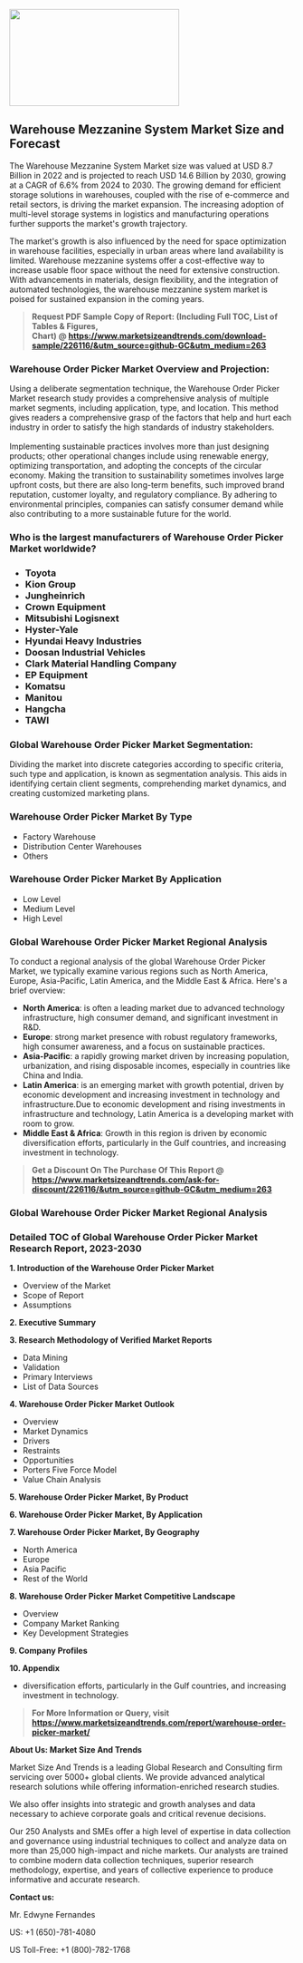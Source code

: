 <p><img class="alignnone size-medium wp-image-20088" src="https://ffe5etoiles.com/wp-content/uploads/2024/12/MST1-300x171.png" alt="" width="300" height="171" /></p><h2>Warehouse Mezzanine System Market Size and Forecast</h2><p>The Warehouse Mezzanine System Market size was valued at USD 8.7 Billion in 2022 and is projected to reach USD 14.6 Billion by 2030, growing at a CAGR of 6.6% from 2024 to 2030. The growing demand for efficient storage solutions in warehouses, coupled with the rise of e-commerce and retail sectors, is driving the market expansion. The increasing adoption of multi-level storage systems in logistics and manufacturing operations further supports the market's growth trajectory.</p><p>The market's growth is also influenced by the need for space optimization in warehouse facilities, especially in urban areas where land availability is limited. Warehouse mezzanine systems offer a cost-effective way to increase usable floor space without the need for extensive construction. With advancements in materials, design flexibility, and the integration of automated technologies, the warehouse mezzanine system market is poised for sustained expansion in the coming years.</p></p><blockquote id="" class=""><strong>Request PDF Sample Copy of Report: (Including Full TOC, List of Tables &amp; Figures, Chart)&nbsp;@&nbsp;<strong><a href="https://www.marketsizeandtrends.com/download-sample/226116/&utm_source=github-GC&utm_medium=263" target="_blank">https://www.marketsizeandtrends.com/download-sample/226116/&utm_source=github-GC&utm_medium=263</a></strong></strong></blockquote><h3 id="" class="">Warehouse Order Picker Market&nbsp;Overview and Projection:</h3><p id="" class="">Using a deliberate segmentation technique, the Warehouse Order Picker Market research study provides a comprehensive analysis of multiple market segments, including application, type, and location. This method gives readers a comprehensive grasp of the factors that help and hurt each industry in order to satisfy the high standards of industry stakeholders. <br /> <br />Implementing sustainable practices involves more than just designing products; other operational changes include using renewable energy, optimizing transportation, and adopting the concepts of the circular economy. Making the transition to sustainability sometimes involves large upfront costs, but there are also long-term benefits, such improved brand reputation, customer loyalty, and regulatory compliance. By adhering to environmental principles, companies can satisfy consumer demand while also contributing to a more sustainable future for the world.</p><h3 id="" class="">Who is the largest manufacturers of&nbsp;Warehouse Order Picker Market worldwide?</h3><h3 class=""><p><ul><li>Toyota </li><li> Kion Group </li><li> Jungheinrich </li><li> Crown Equipment </li><li> Mitsubishi Logisnext </li><li> Hyster-Yale </li><li> Hyundai Heavy Industries </li><li> Doosan Industrial Vehicles </li><li> Clark Material Handling Company </li><li> EP Equipment </li><li> Komatsu </li><li> Manitou </li><li> Hangcha </li><li> TAWI</li></ul></p></h3><h3 id="" class="">Global&nbsp;Warehouse Order Picker Market Segmentation:</h3><p id="" class="">Dividing the market into discrete categories according to specific criteria, such type and application, is known as segmentation analysis. This aids in identifying certain client segments, comprehending market dynamics, and creating customized marketing plans.</p><h3 id="" class="">Warehouse Order Picker Market&nbsp;By Type</h3><p><p><ul><li>Factory Warehouse</li><li> Distribution Center Warehouses</li><li> Others</p></li></ul></p></p><h3 id="" class="">Warehouse Order Picker Market&nbsp;By Application</h3><p class=""><p><ul><li>Low Level</li><li> Medium Level</li><li> High Level</li></ul></p></p><h3 id="" class="">Global Warehouse Order Picker Market Regional Analysis</h3><p id="" class="">To conduct a regional analysis of the global Warehouse Order Picker Market, we typically examine various regions such as North America, Europe, Asia-Pacific, Latin America, and the Middle East &amp; Africa. Here's a brief overview:</p><ul><li><strong>North America</strong>: is often a leading market due to advanced technology infrastructure, high consumer demand, and significant investment in R&amp;D.</li><li><strong>Europe</strong>: strong market presence with robust regulatory frameworks, high consumer awareness, and a focus on sustainable practices.</li><li><strong>Asia-Pacific</strong>: a rapidly growing market driven by increasing population, urbanization, and rising disposable incomes, especially in countries like China and India.</li><li><strong>Latin America</strong>: is an emerging market with growth potential, driven by economic development and increasing investment in technology and infrastructure.Due to economic development and rising investments in infrastructure and technology, Latin America is a developing market with room to grow.</li><li><strong>Middle East &amp; Africa</strong>: Growth in this region is driven by economic diversification efforts, particularly in the Gulf countries, and increasing investment in technology.</li></ul><blockquote id="" class=""><strong>Get a Discount On The Purchase Of This Report @ <strong><a href="https://www.marketsizeandtrends.com/ask-for-discount/226116/&utm_source=github-GC&utm_medium=263" target="_blank">https://www.marketsizeandtrends.com/ask-for-discount/226116/&utm_source=github-GC&utm_medium=263</a></strong></strong></blockquote><h3 id="" class="">Global Warehouse Order Picker Market Regional Analysis</h3><h3 id="" class="">Detailed TOC of Global Warehouse Order Picker Market Research Report, 2023-2030</h3><p id="" class=""><strong>1. Introduction of the Warehouse Order Picker Market</strong></p><ul><li>Overview of the Market</li><li>Scope of Report</li><li>Assumptions</li></ul><p id="" class=""><strong>2. Executive Summary</strong></p><p id="" class=""><strong>3. Research Methodology of Verified Market Reports</strong></p><ul><li>Data Mining</li><li>Validation</li><li>Primary Interviews</li><li>List of Data Sources</li></ul><p id="" class=""><strong>4. Warehouse Order Picker Market Outlook</strong></p><ul><li>Overview</li><li>Market Dynamics</li><li>Drivers</li><li>Restraints</li><li>Opportunities</li><li>Porters Five Force Model</li><li>Value Chain Analysis</li></ul><p id="" class=""><strong>5. Warehouse Order Picker Market, By Product</strong></p><p id="" class=""><strong>6. Warehouse Order Picker Market, By Application</strong></p><p id="" class=""><strong>7. Warehouse Order Picker Market, By Geography</strong></p><ul><li>North America</li><li>Europe</li><li>Asia Pacific</li><li>Rest of the World</li></ul><p id="" class=""><strong>8. Warehouse Order Picker Market Competitive Landscape</strong></p><ul><li>Overview</li><li>Company Market Ranking</li><li>Key Development Strategies</li></ul><p id="" class=""><strong>9. Company Profiles</strong></p><p id="" class=""><strong>10. Appendix</strong></p><ul><li>diversification efforts, particularly in the Gulf countries, and increasing investment in technology.</li></ul><blockquote id="" class=""><strong>For More Information or Query, visit <strong><strong><a href="https://www.marketsizeandtrends.com/report/warehouse-order-picker-market/" target="_blank">https://www.marketsizeandtrends.com/report/warehouse-order-picker-market/</a></strong></strong></strong></blockquote><p id="" class=""><strong>About Us: Market Size And Trends</strong></p><p id="" class="">Market Size And Trends is a leading Global Research and Consulting firm servicing over 5000+ global clients. We provide advanced analytical research solutions while offering information-enriched research studies.</p><p id="" class="">We also offer insights into strategic and growth analyses and data necessary to achieve corporate goals and critical revenue decisions.</p><p id="" class="">Our 250 Analysts and SMEs offer a high level of expertise in data collection and governance using industrial techniques to collect and analyze data on more than 25,000 high-impact and niche markets. Our analysts are trained to combine modern data collection techniques, superior research methodology, expertise, and years of collective experience to produce informative and accurate research.</p><p id="" class=""><strong>Contact us:</strong></p><p id="" class="">Mr. Edwyne Fernandes</p><p id="" class="">US: +1 (650)-781-4080</p><p id="" class="">US Toll-Free: +1 (800)-782-1768</p>
